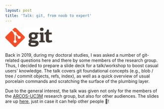 ```yaml
---
layout: post
title: 'Talk: git, from noob to expert'
---
```


<img src="/public/img-blog/git-scm-logo.png" class="post-imgfl" width="152"/>

Back in 2019, during my doctoral studies, I was asked a number of git-related questions here and there by some members of the research group.
Thus, I decided to prepare a slide deck for a talk/workshop to boost casual users' knowledge.
The talk covers git foundational concepts (e.g., blob / tree / commit objects, refs, index), as well as a quick overview of usual porcelain commands and scratching the surface of the plumbing layer.

Due to the general interest, the talk was given not only for the members of the [ARCOS-UC3M](https://github.com/arcosuc3m) research group, but also for other audiences.
The slides are up [here](https://github.com/jalopezg-git/Git_There-Be-Dragons/raw/master/GitTalk.pdf), just in case it can help other people :slightly_smiling_face:!
